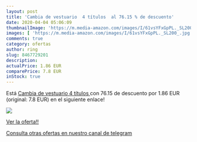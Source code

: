 ```yaml
---
layout: post
title: 'Cambia de vestuario  4 títulos  al 76.15 % de descuento'
date: 2020-04-04 05:06:09
thumbnailImage: 'https://m.media-amazon.com/images/I/61vsYFxGpPL._SL200_.jpg'
images: [ 'https://m.media-amazon.com/images/I/61vsYFxGpPL._SL200_.jpg' ]
comments: true
category: ofertas
author: ring
slug: 8467729201
description:
actualPrice: 1.86 EUR
comparePrice: 7.8 EUR
inStock: true
---
```


Está [Cambia de vestuario  4 títulos ](https://www.amazon.com/dp/8467729201/?tag=redken08-20) con 76.15 de descuento por 1.86 EUR (original: 7.8 EUR) en el siguiente enlace!

[![](https://m.media-amazon.com/images/I/61vsYFxGpPL._SL200_.jpg)](https://www.amazon.com/dp/8467729201/?tag=redken08-20)

[Ver la oferta!!](https://www.amazon.com/dp/8467729201/?tag=redken08-20)

[Consulta otras ofertas en nuestro canal de telegram](https://t.me/s/ofertas25)
